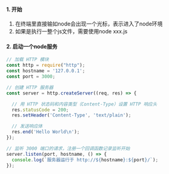 #### 1. 开始
1. 在终端里直接输如node会出现一个光标，表示进入了node环境
2. 如果是执行一整个js文件，需要使用node xxx.js

#### 2. 启动一个node服务
```javascript
// 加载 HTTP 模块
const http = require("http");
const hostname = '127.0.0.1';
const port = 3000;

// 创建 HTTP 服务器
const server = http.createServer((req, res) => {

  // 用 HTTP 状态码和内容类型（Content-Type）设置 HTTP 响应头
  res.statusCode = 200;
  res.setHeader('Content-Type', 'text/plain');

  // 发送响应体
  res.end('Hello World\n');
});

// 监听 3000 端口的请求，注册一个回调函数记录监听开始
server.listen(port, hostname, () => {
  console.log(`服务器运行于 http://${hostname}:${port}/`);
});
```